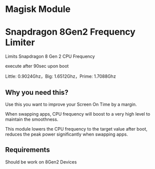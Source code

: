 # Magisk Module 

# Snapdragon 8Gen2 Frequency Limiter
Limits Snapdragon 8 Gen 2 CPU Frequency

execute after 90sec upon boot

Little: 0.9024Ghz，Big: 1.6512Ghz，Prime: 1.7088Ghz

## Why you need this?
Use this you want to improve your Screen On Time by a margin.

When swapping apps, CPU frequency will boost to a very high level to maintain the smoothness.

This module lowers the CPU frequency to the target value after boot, reduces the peak power significantly when swapping apps.

## Requirements
Should be work on 8Gen2 Devices
